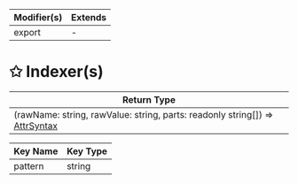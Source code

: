 | Modifier(s)                            | Extends                                    |
|----------------------------------------|--------------------------------------------|
| export | - |

# &#10025; Indexer(s)

| Return Type                      |
|----------------------------------|
| (rawName: string, rawValue: string, parts: readonly string[]) =&gt; [AttrSyntax](/jit/class/ast/attrsyntax) |

| Key Name                                 | Key Type                       |
|------------------------------------------|--------------------------------|
| pattern | string |